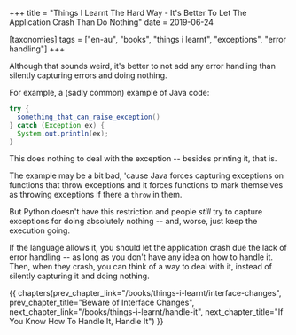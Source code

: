 +++
title = "Things I Learnt The Hard Way - It's Better To Let The Application Crash Than Do Nothing"
date = 2019-06-24

[taxonomies]
tags = ["en-au", "books", "things i learnt", "exceptions", "error handling"]
+++

Although that sounds weird, it's better to not add any error handling than
silently capturing errors and doing nothing.

<!-- more -->

For example, a (sadly common) example of Java code:

```java
try {
  something_that_can_raise_exception()
} catch (Exception ex) {
  System.out.println(ex);
}
```

This does nothing to deal with the exception -- besides printing it, that is.

The example may be a bit bad, 'cause Java forces capturing exceptions on
functions that throw exceptions and it forces functions to mark themselves as
throwing exceptions if there a `throw` in them.

But Python doesn't have this restriction and people _still_ try to capture
exceptions for doing absolutely nothing -- and, worse, just keep the execution
going.

If the language allows it, you should let the application crash due the lack
of error handling -- as long as you don't have any idea on how to handle it.
Then, when they crash, you can think of a way to deal with it, instead of
silently capturing it and doing nothing.

{{ chapters(prev_chapter_link="/books/things-i-learnt/interface-changes", prev_chapter_title="Beware of Interface Changes", next_chapter_link="/books/things-i-learnt/handle-it", next_chapter_title="If You Know How To Handle It, Handle It") }}
